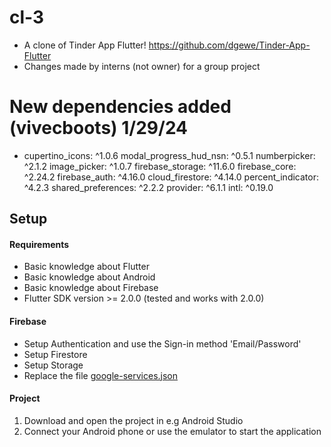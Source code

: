 # cl-3 
* A clone of Tinder App Flutter! https://github.com/dgewe/Tinder-App-Flutter
* Changes made by interns (not owner) for a group project

# New dependencies added (vivecboots) 1/29/24
 *  cupertino_icons: ^1.0.6
  modal_progress_hud_nsn: ^0.5.1
  numberpicker: ^2.1.2
  image_picker: ^1.0.7
  firebase_storage: ^11.6.0
  firebase_core: ^2.24.2
  firebase_auth: ^4.16.0
  cloud_firestore: ^4.14.0
  percent_indicator: ^4.2.3
  shared_preferences: ^2.2.2
  provider: ^6.1.1
  intl: ^0.19.0

## Setup

#### Requirements
* Basic knowledge about Flutter
* Basic knowledge about Android
* Basic knowledge about Firebase
* Flutter SDK version >= 2.0.0 (tested and works with 2.0.0)

#### Firebase
* Setup Authentication and use the Sign-in method 'Email/Password'
* Setup Firestore
* Setup Storage
* Replace the file [google-services.json](android/app/google-services.json)

#### Project
1. Download and open the project in e.g Android Studio
2. Connect your Android phone or use the emulator to start the application
